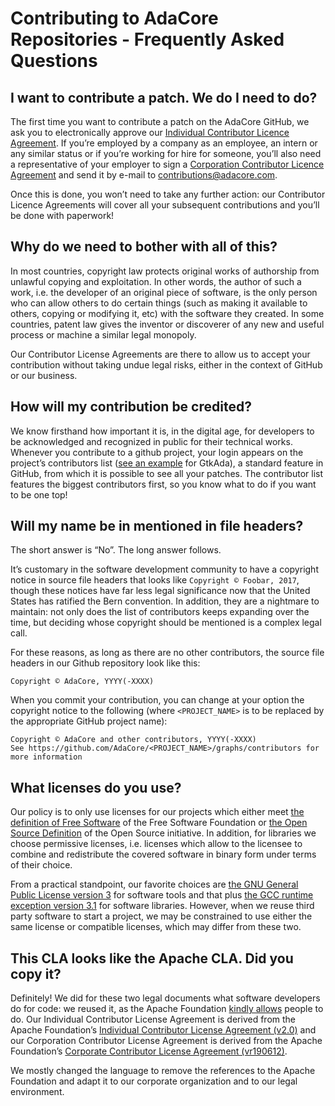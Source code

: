 # Contributing to AdaCore Repositories - Frequently Asked Questions

## I want to contribute a patch. We do I need to do? 

The first time you want to contribute a patch on the AdaCore GitHub, we ask you to electronically approve our [Individual Contributor Licence Agreement](adacore-individual-cla.md). If you’re employed by a company as an employee, an intern or any similar status or if you’re working for hire for someone, you’ll also need a representative of your employer to sign a [Corporation Contributor Licence Agreement](adacore-corporation-cla.md) and send it by e-mail to <contributions@adacore.com>.

Once this is done, you won’t need to take any further action: our Contributor Licence Agreements will cover all your subsequent contributions and you’ll be done with paperwork!

## Why do we need to bother with all of this?

In most countries, copyright law protects original works of authorship from unlawful copying and exploitation. In other words, the author of such a work, i.e. the developer of an original piece of software, is the only person who can allow others to do certain things (such as making it available to others, copying or modifying it, etc) with the software they created. In some countries, patent law gives the inventor or discoverer of any new and useful process or machine a similar legal monopoly.

Our Contributor License Agreements are there to allow us to accept your contribution without taking undue legal risks, either in the context of GitHub or our business. 

## How will my contribution be credited?

We know firsthand how important it is, in the digital age, for developers to be acknowledged and recognized in public for their technical works. Whenever you contribute to a github project, your login appears on the project’s contributors list ([see an example](https://github.com/AdaCore/gtkada/graphs/contributors) for GtkAda), a standard feature in GitHub, from which it is possible to see all your patches. The contributor list features the biggest contributors first, so you know what to do if you want to be one top!

## Will my name be in mentioned in file headers?

The short answer is “No”. The long answer follows. 

It’s customary in the software development community to have a copyright notice in source file headers that looks like `Copyright © Foobar, 2017`, though these notices have far less legal significance now that the United States has ratified the Bern convention. In addition, they are a nightmare to maintain: not only does the list of contributors keeps expanding over the time, but deciding whose copyright should be mentioned is a complex legal call. 

For these reasons, as long as there are no other contributors, the source file headers in our Github repository look like this:

```
Copyright © AdaCore, YYYY(-XXXX)
```

When you commit your contribution, you can change at your option the copyright notice to the following (where `<PROJECT_NAME>` is to be replaced by the appropriate GitHub project name):

```
Copyright © AdaCore and other contributors, YYYY(-XXXX)
See https://github.com/AdaCore/<PROJECT_NAME>/graphs/contributors for more information
```

## What licenses do you use? 

Our policy is to only use licenses for our projects which either meet [the definition of Free Software](https://www.gnu.org/philosophy/free-sw.en.html) of the Free Software Foundation or [the Open Source Definition](https://opensource.org/osd) of the Open Source initiative. In addition, for libraries we choose permissive licenses, i.e. licenses which allow to the licensee to combine and redistribute the covered software in binary form under terms of their choice. 

From a practical standpoint, our favorite choices are [the GNU General Public License version 3](https://www.gnu.org/licenses/gpl-3.0.en.html) for software tools and that plus [the GCC runtime exception version 3.1](https://www.gnu.org/licenses/gcc-exception-3.1.en.html) for software libraries. However, when we reuse third party software to start a project, we may be constrained to use either the same license or compatible licenses, which may differ from these two. 

## This CLA looks like the Apache CLA. Did you copy it? 

Definitely! We did for these two legal documents what software developers do for code: we reused it, as the Apache Foundation [kindly allows](http://apache.org/foundation/license-faq.html#CLA-Usage) people to do. Our Individual Contributor License Agreement is derived from the Apache Foundation’s [Individual Contributor License Agreement (v2.0)](http://apache.org/licenses/icla.pdf) and our Corporation Contributor License Agreement is derived from the Apache Foundation’s [Corporate Contributor License Agreement (vr190612)](https://www.apache.org/licenses/cla-corporate.txt). 

We mostly changed the language to remove the references to the Apache Foundation and adapt it to our corporate organization and to our legal environment.

